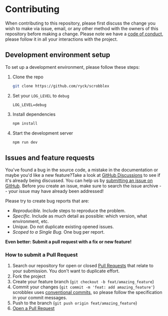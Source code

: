 # Contributing

When contributing to this repository, please first discuss the change you wish to make via issue, email, or any other method with the owners of this repository before making a change.
Please note we have a [code of conduct](CODE_OF_CONDUCT.md), please follow it in all your interactions with the project.

## Development environment setup

To set up a development environment, please follow these steps:

1. Clone the repo

   ```sh
   git clone https://github.com/ryck/scrobblex
   ```

2. Set your `LOG_LEVEL` to `debug`

   ```
   LOG_LEVEL=debug
   ```

3. Install dependencies
   
   ```bash
   npm install
   ```
4. Start the development server
   
   ```bash 
   npm run dev
   ```

## Issues and feature requests

You've found a bug in the source code, a mistake in the documentation or maybe you'd like a new feature?Take a look at [GitHub Discussions](https://github.com/ryck/scrobblex/discussions) to see if it's already being discussed.  You can help us by [submitting an issue on GitHub](https://github.com/ryck/scrobblex/issues). Before you create an issue, make sure to search the issue archive -- your issue may have already been addressed!

Please try to create bug reports that are:

- _Reproducible._ Include steps to reproduce the problem.
- _Specific._ Include as much detail as possible: which version, what environment, etc.
- _Unique._ Do not duplicate existing opened issues.
- _Scoped to a Single Bug._ One bug per report.

**Even better: Submit a pull request with a fix or new feature!**

### How to submit a Pull Request

1. Search our repository for open or closed
   [Pull Requests](https://github.com/ryck/scrobblex/pulls)
   that relate to your submission. You don't want to duplicate effort.
2. Fork the project
3. Create your feature branch (`git checkout -b feat/amazing_feature`)
4. Commit your changes (`git commit -m 'feat: add amazing_feature'`) scrobblex uses [conventional commits](https://www.conventionalcommits.org), so please follow the specification in your commit messages.
5. Push to the branch (`git push origin feat/amazing_feature`)
6. [Open a Pull Request](https://github.com/ryck/scrobblex/compare?expand=1)
